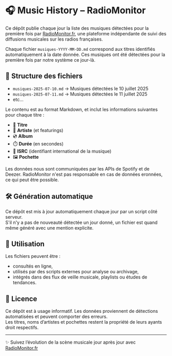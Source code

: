 # 🎧 Music History – RadioMonitor

Ce dépôt publie chaque jour la liste des musiques détectées pour la première fois par [RadioMonitor.fr](https://radiomonitor.fr), une plateforme indépendante de suivi des diffusions musicales sur les radios françaises.

Chaque fichier `musiques-YYYY-MM-DD.md` correspond aux titres identifiés automatiquement à la date donnée. Ces musiques ont été détectées pour la première fois par notre système ce jour-là.

## 📂 Structure des fichiers

- `musiques-2025-07-10.md` → Musiques détectées le 10 juillet 2025
- `musiques-2025-07-11.md` → Musiques détectées le 11 juillet 2025
- etc...

Le contenu est au format Markdown, et inclut les informations suivantes pour chaque titre :

- 🎵 **Titre**
- 🎤 **Artiste** (et featurings)
- 💿 **Album**
- ⏱️ **Durée** (en secondes)
- 🧬 **ISRC** (identifiant international de la musique)
- 🖼️ **Pochette**

Les données nous sont communiquées par les APIs de Spotify et de Deezer. RadioMonitor n'est pas responsable en cas de données eronnées, ce qui peut être possible.

## 🛠️ Génération automatique

Ce dépôt est mis à jour automatiquement chaque jour par un script côté serveur.  
S'il n'y a pas de nouveauté détectée un jour donné, un fichier est quand même généré avec une mention explicite.

## 📅 Utilisation

Les fichiers peuvent être :

- consultés en ligne,
- utilisés par des scripts externes pour analyse ou archivage,
- intégrés dans des flux de veille musicale, playlists ou études de tendances.

## 📄 Licence

Ce dépôt est à usage informatif. Les données proviennent de détections automatisées et peuvent comporter des erreurs.  
Les titres, noms d’artistes et pochettes restent la propriété de leurs ayants droit respectifs.

---

✨ Suivez l’évolution de la scène musicale jour après jour avec [RadioMonitor.fr](https://radiomonitor.fr)
